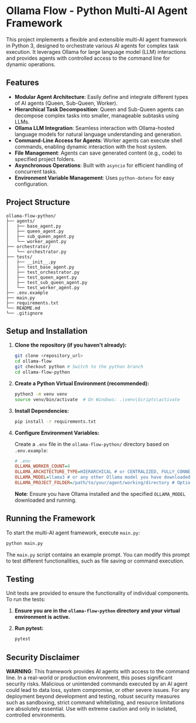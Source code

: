 # Ollama Flow - Python Multi-AI Agent Framework

This project implements a flexible and extensible multi-AI agent framework in Python 3, designed to orchestrate various AI agents for complex task execution. It leverages Ollama for large language model (LLM) interactions and provides agents with controlled access to the command line for dynamic operations.

## Features

-   **Modular Agent Architecture**: Easily define and integrate different types of AI agents (Queen, Sub-Queen, Worker).
-   **Hierarchical Task Decomposition**: Queen and Sub-Queen agents can decompose complex tasks into smaller, manageable subtasks using LLMs.
-   **Ollama LLM Integration**: Seamless interaction with Ollama-hosted language models for natural language understanding and generation.
-   **Command-Line Access for Agents**: Worker agents can execute shell commands, enabling dynamic interaction with the host system.
-   **File Management**: Agents can save generated content (e.g., code) to specified project folders.
-   **Asynchronous Operations**: Built with `asyncio` for efficient handling of concurrent tasks.
-   **Environment Variable Management**: Uses `python-dotenv` for easy configuration.

## Project Structure

```
ollama-flow-python/
├── agents/
│   ├── base_agent.py
│   ├── queen_agent.py
│   ├── sub_queen_agent.py
│   └── worker_agent.py
├── orchestrator/
│   └── orchestrator.py
├── tests/
│   ├── __init__.py
│   ├── test_base_agent.py
│   ├── test_orchestrator.py
│   ├── test_queen_agent.py
│   ├── test_sub_queen_agent.py
│   └── test_worker_agent.py
├── .env.example
├── main.py
├── requirements.txt
└── README.md
└── .gitignore
```

## Setup and Installation

1.  **Clone the repository (if you haven't already):**

    ```bash
    git clone <repository_url>
    cd ollama-flow
    git checkout python # Switch to the python branch
    cd ollama-flow-python
    ```

2.  **Create a Python Virtual Environment (recommended):**

    ```bash
    python3 -m venv venv
    source venv/bin/activate  # On Windows: .\venv\Scripts\activate
    ```

3.  **Install Dependencies:**

    ```bash
    pip install -r requirements.txt
    ```

4.  **Configure Environment Variables:**

    Create a `.env` file in the `ollama-flow-python/` directory based on `.env.example`:

    ```ini
    # .env
    OLLAMA_WORKER_COUNT=4
    OLLAMA_ARCHITECTURE_TYPE=HIERARCHICAL # or CENTRALIZED, FULLY_CONNECTED
    OLLAMA_MODEL=llama3 # or any other Ollama model you have downloaded
    OLLAMA_PROJECT_FOLDER=/path/to/your/agent/working/directory # Optional: where agents can save files
    ```

    **Note**: Ensure you have Ollama installed and the specified `OLLAMA_MODEL` downloaded and running.

## Running the Framework

To start the multi-AI agent framework, execute `main.py`:

```bash
python main.py
```

The `main.py` script contains an example prompt. You can modify this prompt to test different functionalities, such as file saving or command execution.

## Testing

Unit tests are provided to ensure the functionality of individual components. To run the tests:

1.  **Ensure you are in the `ollama-flow-python` directory and your virtual environment is active.**

2.  **Run pytest:**

    ```bash
    pytest
    ```

## Security Disclaimer

**WARNING**: This framework provides AI agents with access to the command line. In a real-world or production environment, this poses significant security risks. Malicious or unintended commands executed by an AI agent could lead to data loss, system compromise, or other severe issues. For any deployment beyond development and testing, robust security measures such as sandboxing, strict command whitelisting, and resource limitations are absolutely essential. Use with extreme caution and only in isolated, controlled environments.
